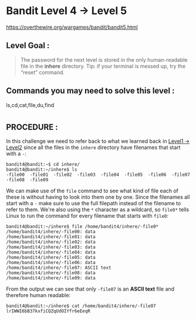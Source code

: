 # Bandit Level 4 -> Level 5 #

https://overthewire.org/wargames/bandit/bandit5.html

## Level Goal : ##
>The password for the next level is stored in the only human-readable file in the **inhere** directory. Tip: if your terminal is messed up, try the “reset” command.


## Commands you may need to solve this level : ##
ls,cd,cat,file,du,find
#  
## PROCEDURE : ##

In this challenge we need to refer back to what we learned back in [Level1 -> Level2](Level1%20->%20Level2.md) since all the files in the `inhere` directory have filenames that start with a `-`:


```console
bandit4@bandit:~$ cd inhere/
bandit4@bandit:~/inhere$ ls
-file00  -file01  -file02  -file03  -file04  -file05  -file06  -file07  -file08  -file09
```

We can make use of the `file` command to see what kind of file each of these is without having to look into them one by one.  Since the filenames all start with a `-` make sure to use the full filepath instead of the filename to refer to them.  We're also using the `*` character as a wildcard, so `file0*` tells Linux to run the command for every filename that starts with `file0`:

```console
bandit4@bandit:~/inhere$ file /home/bandit4/inhere/-file0*
/home/bandit4/inhere/-file00: data
/home/bandit4/inhere/-file01: data
/home/bandit4/inhere/-file02: data
/home/bandit4/inhere/-file03: data
/home/bandit4/inhere/-file04: data
/home/bandit4/inhere/-file05: data
/home/bandit4/inhere/-file06: data
/home/bandit4/inhere/-file07: ASCII text
/home/bandit4/inhere/-file08: data
/home/bandit4/inhere/-file09: data
```

From the output we can see that only `-file07` is an **ASCII text** file and therefore human readable:

```console
bandit4@bandit:~/inhere$ cat /home/bandit4/inhere/-file07
lrIWWI6bB37kxfiCQZqUdOIYfr6eEeqR
```
